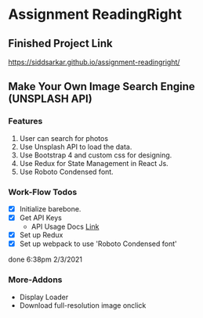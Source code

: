 # Assignment ReadingRight

## Finished Project Link

<https://siddsarkar.github.io/assignment-readingright/>

## Make Your Own Image Search Engine (UNSPLASH API)

### Features

1. User can search for photos
2. Use Unsplash API to load the data.
3. Use Bootstrap 4 and custom css for designing.
4. Use Redux for State Management in React Js.
5. Use Roboto Condensed font.

### Work-Flow Todos

- [x] Initialize barebone.
- [x] Get API Keys
  - API Usage Docs [Link](https://unsplash.com/documentation)
- [x] Set up Redux
- [x] Set up webpack to use 'Roboto Condensed font'

done 6:38pm 2/3/2021

### More-Addons

- Display Loader
- Download full-resolution image onclick

